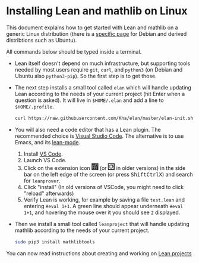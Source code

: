 # Installing Lean and mathlib on Linux

This document explains how to get started with Lean and mathlib on a generic Linux distribution (there is a [specific page](debian.md) for Debian and derived distribtions such as Ubuntu).

All commands below should be typed inside a terminal.

* Lean itself doesn't depend on much infrastructure, but supporting tools
  needed by most users require `git`, `curl`, and `python3` (on Debian and
  Ubuntu also `python3-pip`). So the first step is to get those.

* The next step installs a small tool called `elan` which will handle
  updating Lean according to the needs of your current project (hit Enter
  when a question is asked). It will live in `$HOME/.elan` and add a
  line to `$HOME/.profile`.
  ```bash
  curl https://raw.githubusercontent.com/Kha/elan/master/elan-init.sh -sSf | sh
  ```

* You will also need a code editor that has a Lean plugin. The
  recommended choice is [Visual Studio Code](https://code.visualstudio.com/).
  The alternative is to use Emacs, and its [lean-mode](https://github.com/leanprover/lean-mode).

  1. Install [VS Code](https://code.visualstudio.com/).
  2. Launch VS Code.
  3. Click on the extension icon ![(image of icon)](new-extensions-icon.png)
     (or ![(image of icon)](extensions-icon.png) in older versions) in the side bar on the left edge of
     the screen (or press <kbd>Shift</kbd><kbd>Ctrl</kbd><kbd>X</kbd>) and search for `leanprover`.
  4. Click "install" (In old versions of VSCode, you might need to click "reload" afterwards)
  5. Verify Lean is working, for example by saving a file `test.lean` and entering `#eval 1+1`.
    A green line should appear underneath `#eval 1+1`, and hovering the mouse over it you should see `2`
    displayed.

* Then we install a small tool called `leanproject` that will handle
  updating mathlib according to the needs of your current project.
  ```bash
  sudo pip3 install mathlibtools
  ```

You can now read instructions about creating and working on [Lean projects](project.md)

